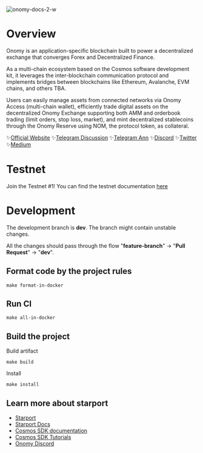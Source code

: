 ![onomy-docs-2-w](https://user-images.githubusercontent.com/6096171/137114490-3fb1de9c-f74c-4979-9089-2f116e57bec2.jpeg)

# Overview

Onomy is an application-specific blockchain built to power a decentralized exchange that converges Forex and Decentralized Finance.

As a multi-chain ecosystem based on the Cosmos software development kit, it leverages the inter-blockchain communication protocol and implements bridges between blockchains like Ethereum, Avalanche, EVM chains, and others TBA.

Users can easily manage assets from connected networks via Onomy Access (multi-chain wallet), efficiently trade digital assets on the decentralized Onomy Exchange supporting both AMM and orderbook trading (limit orders, stop loss, market), and mint decentralized stablecoins through the Onomy Reserve using NOM, the protocol token, as collateral.

✨[Official Website](https://onomy.io/)
✨[Telegram Discussion](https://t.me/onomyprotocol)
✨[Telegram Ann](https://t.me/onomyannouncements)
✨[Discord](https://discord.gg/u5qcykwJqV)
✨[Twitter](https://twitter.com/OnomyProtocol)
✨[Medium](https://medium.com/onomy-protocol) 


# Testnet

Join the Testnet #1! You can find the testnet documentation [here](docs/testnet/readme.md) 

# Development

The development branch is **dev**. The branch might contain unstable changes.

All the changes should pass through the flow "**feature-branch**" -> "**Pull Request**" -> "**dev**".

## Format code by the project rules

```
make format-in-docker
```

## Run CI 

```
make all-in-docker
```

## Build the project

Build artifact
```
make build
```

Install
```
make install
```

## Learn more about starport

- [Starport](https://github.com/tendermint/starport)
- [Starport Docs](https://docs.starport.network)
- [Cosmos SDK documentation](https://docs.cosmos.network)
- [Cosmos SDK Tutorials](https://tutorials.cosmos.network)
- [Onomy Discord](https://discord.gg/u5qcykwJqV)

